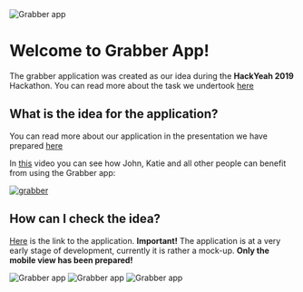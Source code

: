 <img src="https://drive.google.com/uc?export=view&id=1sjKrZyMiANmW3XSufcr9v9g_LE6aPaOe" alt="Grabber app"/>

# Welcome to Grabber App!

The grabber application was created as our idea during the **HackYeah 2019** Hackathon. You can read more about the task we undertook [here](https://hackyeah.pl/wp-content/uploads/2019/09/PMI-zadanie-szczegolowe.pdf)

## What is the idea for the application?

You can read more about our application in the presentation we have prepared [here](https://drive.google.com/file/d/1X7DognJLUNI5g0sQ2Xv_ekAPcIa4FYbB/view?usp=sharing)

In [this](https://drive.google.com/file/d/1_lRWjeKik6ncd8hXdWeJf0LplpyEv5gA/view?usp=sharing) video you can see how John, Katie and all other people can benefit from using the Grabber app:

[<img src="https://drive.google.com/uc?export=view&id=1sjKrZyMiANmW3XSufcr9v9g_LE6aPaOe" alt="grabber">](https://drive.google.com/file/d/1_lRWjeKik6ncd8hXdWeJf0LplpyEv5gA/view?usp=sharing)

## How can I check the idea?

[Here](https://xenodochial-bassi-8f6219.netlify.com/) is the link to the application. **Important!** The application is at a very early stage of development, currently it is rather a mock-up. **Only the mobile view has been prepared!**

<img src="https://drive.google.com/uc?export=view&id=1LOUzCB46SyEvXsGsKepPRlj9dTDWrchJ" alt="Grabber app"/>

<img src="https://drive.google.com/uc?export=view&id=1YzEwGfnpe5YOGbliGL5FItvGErETWh6M" alt="Grabber app"/>

<img src="https://drive.google.com/uc?export=view&id=1Cb5Z0rBSj9aEHbiF-rUbF1UdwZ1SmQjW" alt="Grabber app"/>
